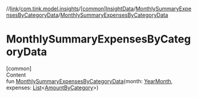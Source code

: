 //[link](../../../index.md)/[com.tink.model.insights](../../index.md)/[[common]InsightData](../index.md)/[MonthlySummaryExpensesByCategoryData](index.md)/[MonthlySummaryExpensesByCategoryData](-monthly-summary-expenses-by-category-data.md)



# MonthlySummaryExpensesByCategoryData  
[common]  
Content  
fun [MonthlySummaryExpensesByCategoryData](-monthly-summary-expenses-by-category-data.md)(month: [YearMonth](../../../com.tink.model.time/[common]-year-month/index.md), expenses: [List](https://kotlinlang.org/api/latest/jvm/stdlib/kotlin.collections/-list/index.html)<[AmountByCategory](../../../com.tink.model.relations/[common]-amount-by-category/index.md)>)  



